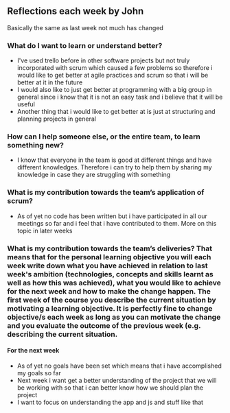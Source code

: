 ﻿
## Reflections each week by John
Basically the same as last week not much has changed

### What do I want to learn or understand better?
- I've used trello before in other software projects but not truly incorporated with scrum which caused a few problems so therefore i would like to get better at agile practices and scrum so that i will be better at it in the future
- I would also like to just get better at programming with a big group in general since  i know that it is not an easy task and i believe that it will be useful
- Another thing that i would like to get better at is just at structuring and planning projects in general

### How can I help someone else, or the entire team, to learn something new?
- I know that everyone in the team is good at different things and have different knowledges. Therefore i can try to help them by sharing my knowledge in case they are struggling with something

### What is my contribution towards the team’s application of scrum?
- As of yet no code has been written but  i have participated in all our meetings so far and i feel that i have contributed to them. More on this topic in later weeks

### What is my contribution towards the team’s deliveries? That means that for the personal learning objective you will each week write down what you have achieved in relation to last week's ambition (technologies, concepts and skills learnt as well as how this was achieved), what you would like to achieve for the next week and how to make the change happen. The first week of the course you describe the current situation by motivating a learning objective. It is perfectly fine to change objective/s each week as long as you can motivate the change and you evaluate the outcome of the previous week (e.g. describing the current situation.
#### For the next week



- As of yet no goals have been set which means that i have accomplished my goals so far
- Next week i want get a better understanding of the project that we will be working with so that i can better know how we should plan the project
- I want to focus on understanding the app and js and stuff like that
